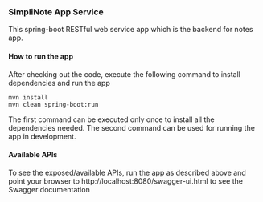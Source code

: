 ### SimpliNote App Service
This spring-boot RESTful web service app which is the backend for notes app.

#### How to run the app
After checking out the code, execute the following command to install dependencies and run the app

```
mvn install
mvn clean spring-boot:run
```
The first command can be executed only once to install all the dependencies needed. The second command 
can be used for running the app in development. 

#### Available APIs
To see the exposed/available APIs, run the app as described above and point your browser to 
http://localhost:8080/swagger-ui.html to see the Swagger documentation